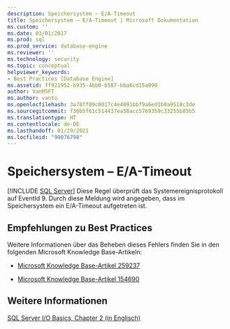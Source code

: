 ```yaml
---
description: Speichersystem – E/A-Timeout
title: Speichersystem – E/A-Timeout | Microsoft Dokumentation
ms.custom: ''
ms.date: 03/01/2017
ms.prod: sql
ms.prod_service: database-engine
ms.reviewer: ''
ms.technology: security
ms.topic: conceptual
helpviewer_keywords:
- Best Practices [Database Engine]
ms.assetid: ff921952-b935-4bb0-b587-bba6cd15a090
author: VanMSFT
ms.author: vanto
ms.openlocfilehash: 3a78ff89c0017c4e4091bbf9a6ed1b0a9518c3de
ms.sourcegitcommit: f30b5f61c514437ea58acc5769359c33255b85b5
ms.translationtype: HT
ms.contentlocale: de-DE
ms.lasthandoff: 01/29/2021
ms.locfileid: "99076798"
---
```

# <a name="storage-system-input-output-time-out"></a>Speichersystem – E/A-Timeout
 [!INCLUDE [SQL Server](../../includes/applies-to-version/sqlserver.md)]
  Diese Regel überprüft das Systemereignisprotokoll auf EventId 9. Durch diese Meldung wird angegeben, dass im Speichersystem ein E/A-Timeout aufgetreten ist.  
  
## <a name="best-practices-recommendations"></a>Empfehlungen zu Best Practices  
 Weitere Informationen über das Beheben dieses Fehlers finden Sie in den folgenden Microsoft Knowledge Base-Artikeln:  
  
-   [Microsoft Knowledge Base-Artikel 259237](https://www.betaarchive.com/wiki/index.php?title=Microsoft_KB_Archive/259237)  
  
-   [Microsoft Knowledge Base-Artikel 154690](https://www.betaarchive.com/wiki/index.php?title=Microsoft_KB_Archive/154690)  
  
## <a name="for-more-information"></a>Weitere Informationen  
 [SQL Server I/O Basics, Chapter 2 (in Englisch)](/previous-versions/sql/sql-server-2005/administrator/cc917726(v=technet.10))  
  
  
